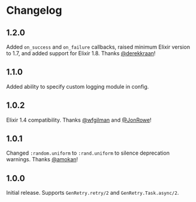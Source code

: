 # Changelog

## 1.2.0

Added `on_success` and `on_failure` callbacks, raised minimum
Elixir version to 1.7, and added support for Elixir 1.8.
Thanks [@derekkraan](https://github.com/derekkraan)!

## 1.1.0

Added ability to specify custom logging module in config.

## 1.0.2

Elixir 1.4 compatibility.
Thanks [@wfgilman](https://github.com/wfgilman) and
[@JonRowe](https://github.com/JonRowe)!

## 1.0.1

Changed `:random.uniform` to `:rand.uniform` to silence deprecation
warnings.  Thanks [@amokan](https://github.com/amokan)!

## 1.0.0

Initial release.  Supports `GenRetry.retry/2` and
`GenRetry.Task.async/2`.

